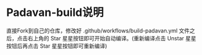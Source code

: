 # Padavan-build说明
直接Fork到自己的仓库，修改好 .github/workflows/build-padavan.yml 文件之后，点击右上角的 Star 星星按钮即可开始自动编译。(重新编译点击 Unstar 星星按钮后再点击 Star 星星按钮即可重新编译)
